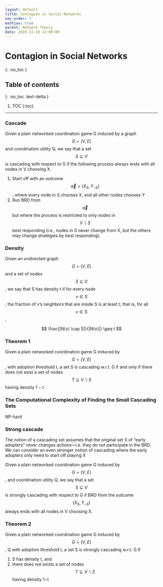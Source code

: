 ```yaml
---
layout: default
title: Contagion in Social Networks
nav_order: 7
mathjax: true
parent: Network Theory
date: 2019-11-18 12:00:00
---
```


# Contagion in Social Networks

{: .no_toc }

## Table of contents
{: .no_toc .text-delta }

1. TOC
{:toc}

---

### Cascade

Given a plain networked coordination game G induced by a graph $$G = (V, E)$$ and coordination utility Q, we say that a set $$S \subseteq V$$ is cascading with respect to G if the following process always ends with all
nodes in V choosing X.
1. Start off with an outcome $$\vec{a} = (X_{S}, Y_{−S})$$, where every node in S chooses X, and all other nodes chooses Y
2. Run BRD from $$\vec{a}$$ but where the process is restricted to only nodes in $$V \backslash S$$ best responding (i.e., nodes in S never change from X, but the others may change strategies by best responding).

### Density

Given an undirected graph $$G = (V, E)$$ and a set of nodes
$$S \subseteq V$$ , we say that S has density t if for every node $$v \in S$$, the fraction of
v’s neighbors that are inside S is at least t; that is, for all $$v \in S$$,

$$
\frac{|N(v) \cap S|}{|N(v)|} \geq t
$$

### Theorem 1
Given a plain networked coordination game G induced by $$G =(V, E)$$, with adoption threshold t, a set S is cascading w.r.t. G if and only if there does not exist a set of nodes$$T \subseteq V \backslash S
$$ having density 1 − t 


### The Computational Complexity of Finding the Small Cascading Sets

NP-hard

### Strong cascade

The notion of a cascading set assumes that the original set S of “early adopters”
never changes actions—i.e. they do not participate in the BRD. We can consider an even stronger notion of cascading where the early adopters only need to start off playing X

Given a plain networked coordination game G induced by $$G =(V, E)$$, and coordination utility Q, we say that a set $$S \subseteq V$$ is strongly cascading with respect to G if BRD from the outcome
$$(X_{S}, Y_{−S})$$ always ends with all nodes in V choosing X.


### Theorem 2
Given a plain networked coordination game G induced by $$G =(V, E)$$, Q with adoption threshold t, a set S is strongly cascading w.r.t. G if
1. S has density t, and
2. there does not exists a set of nodes $$T \subseteq V \backslash S$$ having density 1−t



